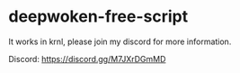 # deepwoken-free-script
It works in krnl, please join my discord for more information.

Discord: https://discord.gg/M7JXrDGmMD
